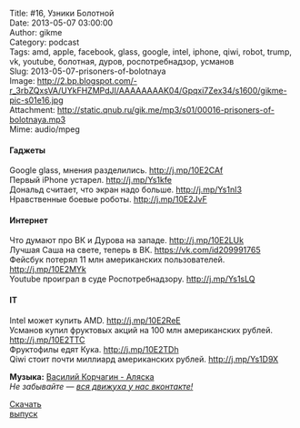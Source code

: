 Title: #16, Узники Болотной  
Date: 2013-05-07 03:00:00  
Author: gikme  
Category: podcast  
Tags: amd, apple, facebook, glass, google, intel, iphone, qiwi, robot, trump, vk, youtube, болотная, дуров, роспотребнадзор, усманов  
Slug: 2013-05-07-prisoners-of-bolotnaya  
Image: http://2.bp.blogspot.com/-r_3rbZQxsVA/UYkFHZMPdJI/AAAAAAAAK04/Gpqxi7Zex34/s1600/gikme-pic-s01e16.jpg  
Attachment: http://static.qnub.ru/gik.me/mp3/s01/00016-prisoners-of-bolotnaya.mp3  
Mime: audio/mpeg

#### Гаджеты

Google glass, мнения разделились. <http://j.mp/10E2CAf>  
Первый iPhone устарел. <http://j.mp/Ys1kfe>  
Дональд считает, что экран надо больше. <http://j.mp/Ys1nI3>  
Нравственные боевые роботы. <http://j.mp/10E2JvF>

#### Интернет

Что думают про ВК и Дурова на западе. <http://j.mp/10E2LUk>  
Лучшая Саша на свете, теперь в ВК. <https://vk.com/id209991765>  
Фейсбук потерял 11 млн американских пользователей.  
<http://j.mp/10E2MYk>  
Youtube проиграл в суде Роспотребнадзору. <http://j.mp/Ys1sLQ>

#### IT

Intel может купить AMD. <http://j.mp/10E2ReE>  
Усманов купил фруктовых акций на 100 млн американских рублей.  
<http://j.mp/10E2TTC>  
Фруктофилы едят Кука. <http://j.mp/10E2TDh>  
Qiwi стоит почти миллиард американских рублей. <http://j.mp/Ys1D9X>

**Музыка:** [Василий Корчагин - Аляска](http://vk.com/bacc3)  
*Не забывайте — [вся движуха у нас вконтакте!](http://vk.com/gikme)*

[Скачать  
выпуск](http://static.qnub.ru/gik.me/mp3/s01/00016-prisoners-of-bolotnaya.mp3)

